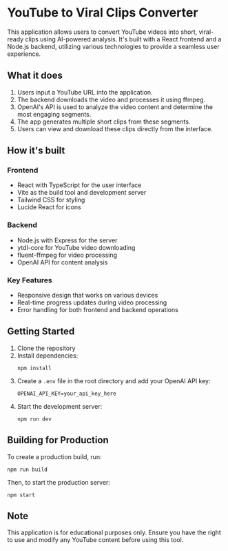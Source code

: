 # YouTube to Viral Clips Converter

This application allows users to convert YouTube videos into short, viral-ready clips using AI-powered analysis. It's built with a React frontend and a Node.js backend, utilizing various technologies to provide a seamless user experience.

## What it does

1. Users input a YouTube URL into the application.
2. The backend downloads the video and processes it using ffmpeg.
3. OpenAI's API is used to analyze the video content and determine the most engaging segments.
4. The app generates multiple short clips from these segments.
5. Users can view and download these clips directly from the interface.

## How it's built

### Frontend
- React with TypeScript for the user interface
- Vite as the build tool and development server
- Tailwind CSS for styling
- Lucide React for icons

### Backend
- Node.js with Express for the server
- ytdl-core for YouTube video downloading
- fluent-ffmpeg for video processing
- OpenAI API for content analysis

### Key Features
- Responsive design that works on various devices
- Real-time progress updates during video processing
- Error handling for both frontend and backend operations

## Getting Started

1. Clone the repository
2. Install dependencies:
   ```
   npm install
   ```
3. Create a `.env` file in the root directory and add your OpenAI API key:
   ```
   OPENAI_API_KEY=your_api_key_here
   ```
4. Start the development server:
   ```
   npm run dev
   ```

## Building for Production

To create a production build, run:
```
npm run build
```

Then, to start the production server:
```
npm start
```

## Note

This application is for educational purposes only. Ensure you have the right to use and modify any YouTube content before using this tool.